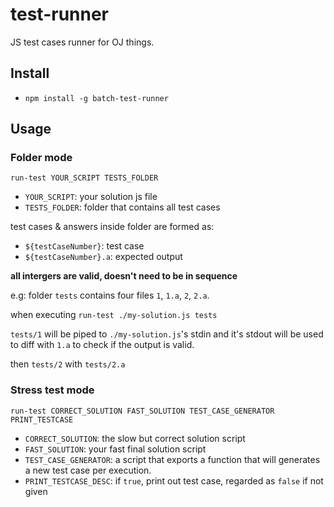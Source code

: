 # test-runner
JS test cases runner for OJ things.

## Install

- `npm install -g batch-test-runner`

## Usage

### Folder mode

`run-test YOUR_SCRIPT TESTS_FOLDER`

- `YOUR_SCRIPT`: your solution js file
- `TESTS_FOLDER`: folder that contains all test cases

test cases & answers inside folder are formed as:

- `${testCaseNumber}`: test case
- `${testCaseNumber}.a`: expected output

**all intergers are valid, doesn't need to be in sequence**

e.g: folder `tests` contains four files `1`, `1.a`, `2`, `2.a`.

when executing `run-test ./my-solution.js tests`

`tests/1` will be piped to `./my-solution.js`'s stdin and
it's stdout will be used to diff with `1.a` to check if the output is
valid.

then `tests/2` with `tests/2.a`

### Stress test mode

`run-test CORRECT_SOLUTION FAST_SOLUTION TEST_CASE_GENERATOR PRINT_TESTCASE`

- `CORRECT_SOLUTION`: the slow but correct solution script
- `FAST_SOLUTION`: your fast final solution script
- `TEST_CASE_GENERATOR`: a script that exports a function that will generates
a new test case per execution.
- `PRINT_TESTCASE_DESC`: if `true`, print out test case, regarded as `false` if
not given
